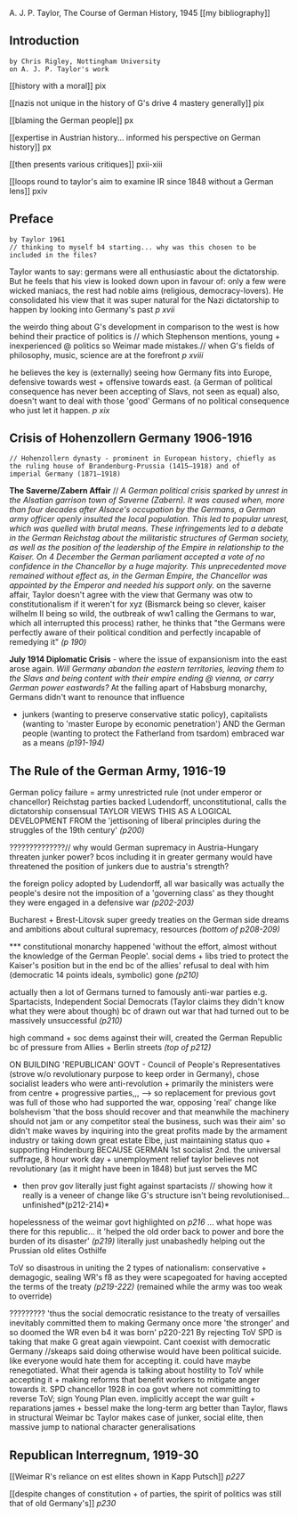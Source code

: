 A. J. P. Taylor, The Course of German History, 1945
[[my bibliography]]

## Introduction
	by Chris Rigley, Nottingham University
	on A. J. P. Taylor's work

[[history with a moral]] pix

[[nazis not unique in the history of G's drive 4 mastery generally]] pix

[[blaming the German people]] px

[[expertise in Austrian history... informed his perspective on German history]] px

[[then presents various critiques]] pxii-xiii

[[loops round to taylor's aim to examine IR since 1848 without a German lens]] pxiv

## Preface
	by Taylor 1961
	// thinking to myself b4 starting... why was this chosen to be included in the files?

Taylor wants to say: germans were all enthusiastic about the dictatorship. But he feels that his view is looked down upon in favour of: only a few were wicked maniacs, the rest had noble aims (religious, democracy-lovers).
He consolidated his view that it was super natural for the Nazi dictatorship to happen by looking into Germany's past *p xvii*

the weirdo thing about G's development in comparison to the west is how behind their practice of politics is // which Stephenson mentions, young + inexperienced @ politics so Weimar made mistakes.// when G's fields of philosophy, music, science are at the forefront *p xviii*

he believes the key is (externally) seeing how Germany fits into Europe, defensive towards west + offensive towards east. (a German of political consequence has never been accepting of Slavs, not seen as equal)
	also, doesn't want to deal with those 'good' Germans of no political consequence who just let it happen. *p xix*

## Crisis of Hohenzollern Germany 1906-1916
	// Hohenzollern dynasty - prominent in European history, chiefly as the ruling house of Brandenburg-Prussia (1415–1918) and of imperial Germany (1871–1918)


__The Saverne/Zabern Affair__ 
		// *A German political crisis sparked by unrest in the Alsatian garrison town of Saverne (Zabern). It was caused when, more than four decades after Alsace's occupation by the Germans, a German army officer openly insulted the local population. This led to popular unrest, which was quelled with brutal means. These infringements led to a debate in the German Reichstag about the militaristic structures of German society, as well as the position of the leadership of the Empire in relationship to the Kaiser. On 4 December the German parliament accepted a vote of no confidence in the Chancellor by a huge majority. This unprecedented move remained without effect as, in the German Empire, the Chancellor was appointed by the Emperor and needed his support only.*
on the saverne affair, Taylor doesn't agree with the view that Germany was otw to constitutionalism if it weren't for xyz (Bismarck being so clever, kaiser wilhelm II being so wild, the outbreak of ww1 calling the Germans to war, which all interrupted this process)
	rather, he thinks that "the Germans were perfectly aware of their political condition and perfectly incapable of remedying it" *(p 190)*


__July 1914 Diplomatic Crisis__ - where the issue of expansionism into the east arose again. 
*Will Germany abandon the eastern territories, leaving them to the Slavs and being content with their empire ending @ vienna, or carry German power eastwards?* At the falling apart of Habsburg monarchy, Germans didn't want to renounce that influence 
- junkers (wanting to preserve conservative static policy), capitalists (wanting to 'master Europe by economic penetration') AND the German people (wanting to protect the Fatherland from tsardom) embraced war as a means *(p191-194)*

## The Rule of the German Army, 1916-19
German policy failure = army unrestricted rule (not under emperor or chancellor)
	Reichstag parties backed Ludendorff, unconstitutional, calls the dictatorship consensual
TAYLOR VIEWS THIS AS A LOGICAL DEVELOPMENT FROM the 'jettisoning of liberal principles during the struggles of the 19th century' *(p200)*

??????????????// why would German supremacy in Austria-Hungary threaten junker power? bcos including it in greater germany would have threatened the position of junkers due to austria's strength?

the foreign policy adopted by Ludendorff, all war basically was actually the people's desire not the imposition of a 'governing class' as they thought they were engaged in a defensive war *(p202-203)*

Bucharest + Brest-Litovsk super greedy treaties on the German side dreams and ambitions about cultural supremacy, resources *(bottom of p208-209)*

*** constitutional monarchy happened 'without the effort, almost without the knowledge of the German People'. social dems + libs tried to protect the Kaiser's position but in the end bc of the allies' refusal to deal with him (democratic 14 points ideals, symbolic) gone *(p210)*

actually then a lot of Germans turned to famously anti-war parties e.g. Spartacists, Independent Social Democrats (Taylor claims they didn't know what they were about though) bc of drawn out war that had turned out to be massively unsuccessful *(p210)*

high command + soc dems against their will, created the German Republic bc of pressure from Allies + Berlin streets *(top of p212)*

ON BUILDING 'REPUBLICAN' GOVT - Council of People's Representatives (strove w/o revolutionary purpose to keep order in Germany), chose socialist leaders who were anti-revolution + primarily the ministers were from centre + progressive parties,,, --> so replacement for previous govt was full of those who had supported the war, opposing 'real' change like bolshevism 
	'that the boss should recover and that meanwhile the machinery should not jam or any competitor steal the business, such was their aim' 
so didn't make waves by inquiring into the great profits made by the armament industry or taking down great estate Elbe, just maintaining status quo + supporting Hindenburg BECAUSE GERMAN 1st socialist 2nd. the universal suffrage, 8 hour work day + unemployment relief taylor believes not revolutionary (as it might have been in 1848) but just serves the MC 
- then prov gov literally just fight against spartacists // showing how it really is a veneer of change like G's structure isn't being revolutionised... unfinished*(p212-214)*

hopelessness of the weimar govt highlighted on *p216* ... what hope was there for this republic... it 'helped the old order back to power and bore the burden of its disaster' *(p219)* 
	literally just unabashedly helping out the Prussian old elites Osthilfe

ToV so disastrous in uniting the 2 types of nationalism: conservative + demagogic, sealing WR's f8 as they were scapegoated for having accepted the terms of the treaty *(p219-222)* (remained while the army was too weak to override)

????????? 'thus the social democratic resistance to the treaty of versailles inevitably committed them to making Germany once more 'the stronger' and so doomed the WR even b4 it was born' p220-221
By rejecting ToV SPD is taking that make G great again viewpoint. Cant coexist with democratic Germany
		//skeaps said doing otherwise would have been political suicide. like everyone would hate them for accepting it. could have maybe renegotiated. What their agenda is talking about hostility to ToV while accepting it + making reforms that benefit workers to mitigate anger towards it. SPD chancellor 1928 in coa govt where not committing to reverse ToV; sign Young Plan even. implicitly accept the war guilt + reparations
		james + bessel make the long-term arg better than Taylor, flaws in structural Weimar
		bc Taylor makes case of junker, social elite, then massive jump to national character generalisations

## Republican Interregnum, 1919-30
[[Weimar R's reliance on est elites shown in Kapp Putsch]] *p227*

[[despite changes of constitution + of parties, the spirit of politics was still that of old Germany's]]
*p230*
